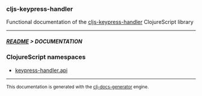 
### cljs-keypress-handler

Functional documentation of the [cljs-keypress-handler](https://github.com/bithandshake/cljs-keypress-handler) ClojureScript library

---



##### [README](../README.md) > DOCUMENTATION

### ClojureScript namespaces

* [keypress-handler.api](cljs/keypress-handler/API.md)

---

<sub>This documentation is generated with the [clj-docs-generator](https://github.com/bithandshake/clj-docs-generator) engine.</sub>

